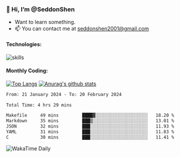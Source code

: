 ### 👋 Hi, I’m @SeddonShen
- Want to learn something.
- 📫 You can contact me at seddonshen2001@gmail.com

#### Technologies:

![skills](https://skillicons.dev/icons?i=scala,js,html,css,bootstrap,jquery,c,cpp,cloudflare,django,docker,flask,git,github,githubactions,linux,latex,mysql,nodejs,ps,php,pr,py,raspberrypi,redis,unreal,v,vscode,vue,bash)

#### Monthly Coding:
[![Top Langs](https://github-readme-stats.vercel.app/api/top-langs?username=seddonshen&show_icons=true&locale=en&layout=compact&hide=html&langs_count=8)](https://github.com/SeddonShen/)
[![Anurag's github stats](https://github-readme-stats.vercel.app/api?username=SeddonShen&count_private=true&show_icons=true)](https://github.com/anuraghazra/github-readme-stats)
<!--START_SECTION:waka-->

```txt
From: 21 January 2024 - To: 20 February 2024

Total Time: 4 hrs 29 mins

Makefile     49 mins         ████▓░░░░░░░░░░░░░░░░░░░░   18.20 %
Markdown     35 mins         ███▒░░░░░░░░░░░░░░░░░░░░░   13.01 %
JSON         32 mins         ███░░░░░░░░░░░░░░░░░░░░░░   11.93 %
YAML         31 mins         ███░░░░░░░░░░░░░░░░░░░░░░   11.83 %
C            30 mins         ███░░░░░░░░░░░░░░░░░░░░░░   11.41 %
```

<!--END_SECTION:waka-->

![WakaTime Daily](https://wakatime.com/share/@seddon2001/61a7e342-5f12-4fea-bf92-1fac161e97d6.svg)
<!---
SeddonShen/SeddonShen is a ✨ special ✨ repository because its `README.md` (this file) appears on your GitHub profile.
You can click the Preview link to take a look at your changes.
--->
